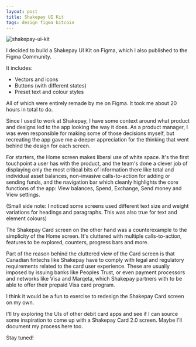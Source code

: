 ```yaml
---
layout: post
title: Shakepay UI Kit
tags: design figma bitcoin
---
```


![shakepay-ui-kit](/_assets/cover.png)

I decided to build a Shakepay UI Kit on Figma, which I also published to the Figma Community.

It includes:
- Vectors and icons
- Buttons (with different states)
- Preset text and colour styles

All of which were entirely remade by me on Figma. It took me about 20 hours in total to do.

Since I used to work at Shakepay, I have some context around what product and designs led to the app looking the way it does. As a product manager, I was even responsible for making some of those decisions myself, but recreating the app gave me a deeper appreciation for the thinking that went behind the design for each screen.

For starters, the Home screen makes liberal use of white space. It's the first touchpoint a user has with the product, and the team's done a clever job of displaying only the most critical bits of information there like total and individual asset balances, non-invasive calls-to-action for adding or sending funds, and the navigation bar which cleanly highlights the core functions of the app: View balances, Spend, Exchange, Send money and View settings.

(Small side note: I noticed some screens used different text size and weight variations for headings and paragraphs. This was also true for text and element colours)

The Shakepay Card screen on the other hand was a counterexample to the simplicity of the Home screen. It's cluttered with multiple calls-to-action, features to be explored, counters, progress bars and more.

Part of the reason behind the cluttered view of the Card screen is that Canadian fintechs like Shakepay have to comply with legal and regulatory requirements related to the card user experience. These are usually imposed by issuing banks like Peoples Trust, or even payment processors and networks like Visa and Marqeta, which Shakepay partners with to be able to offer their prepaid Visa card program.

I think it would be a fun to exercise to redesign the Shakepay Card screen on my own.

I'll try exploring the UIs of other debit card apps and see if I can source some inspiration to come up with a Shakepay Card 2.0 screen. Maybe I'll document my process here too.

Stay tuned!

